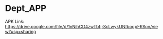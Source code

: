# Dept_APP
APK Link: https://drive.google.com/file/d/1nNihCD4zwTbfjrScLwykUNfbogpFRSpn/view?usp=sharing
